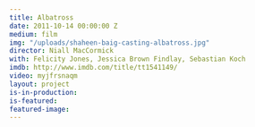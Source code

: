 ```yaml
---
title: Albatross
date: 2011-10-14 00:00:00 Z
medium: film
img: "/uploads/shaheen-baig-casting-albatross.jpg"
director: Niall MacCormick
with: Felicity Jones, Jessica Brown Findlay, Sebastian Koch
imdb: http://www.imdb.com/title/tt1541149/
video: myjfrsnaqm
layout: project
is-in-production:
is-featured:
featured-image: 
---
```


